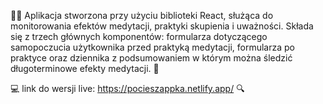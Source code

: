 🧘‍♀️ Aplikacja stworzona przy użyciu biblioteki React, służąca do monitorowania efektów medytacji, praktyki skupienia i uważności. Składa się z trzech głównych komponentów: formularza dotyczącego samopoczucia użytkownika przed praktyką medytacji, formularza po praktyce oraz dziennika z podsumowaniem w którym można śledzić długoterminowe efekty medytacji. 🏅

💻 link do wersji live: https://pocieszappka.netlify.app/ 🔍
